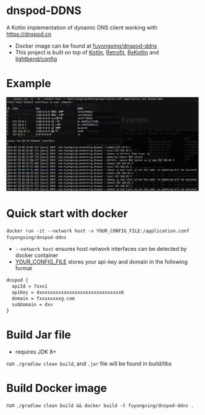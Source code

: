 # dnspod-DDNS
A Kotlin implementation of dynamic DNS client working with https://dnspod.cn

* Docker image can be found at [fuyongxing/dnspod-ddns](https://cloud.docker.com/repository/docker/fuyongxing/dnspod-ddns/general)
* This project is built on top of [Kotlin](https://github.com/JetBrains/kotlin), [Retrofit](https://github.com/square/retrofit), [RxKotlin](https://github.com/ReactiveX/RxKotlin) and [lightbend/config](https://github.com/lightbend/config)

# Example
![example](docs/Xnip2019-07-29_11-19-03.jpg)

# Quick start with docker
`docker run -it --network host -v YOUR_CONFIG_FILE:/application.conf fuyongxing/dnspod-ddns`

* `--network host` ensures host network interfaces can be detected by docker container
* [YOUR_CONFIG_FILE](application.conf) stores your api-key and domain in the following format
```
dnspod {
  apiId = 7xxx1
  apiKey = 4xxxxxxxxxxxxxxxxxxxxxxxxxxxxxx6
  domain = fxxxxxxxxg.com
  subDomain = dxv
}
```

# Build Jar file
* requires JDK 8+

run `./gradlew clean build`, and `.jar` file will be found in build/libs

# Build Docker image
run `./gradlew clean build && docker build -t fuyongxing/dnspod-ddns .`
